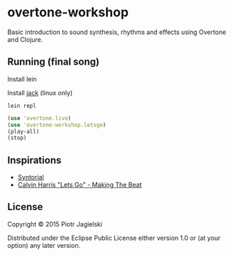 # overtone-workshop

Basic introduction to sound synthesis, rhythms and effects using Overtone and Clojure.

## Running (final song)

Install lein

Install [jack](https://github.com/overtone/overtone/wiki/Installing-and-starting-jack) (linux only) 

`lein repl`

```clojure
(use 'overtone.live)
(use 'overtone-workshop.letsgo)
(play-all)
(stop)
```

## Inspirations

* [Syntorial](http://www.syntorial.com/)
* [Calvin Harris "Lets Go" - Making The Beat](https://www.youtube.com/watch?v=wtGtnshXIU0)

## License

Copyright © 2015 Piotr Jagielski

Distributed under the Eclipse Public License either version 1.0 or (at
your option) any later version.
